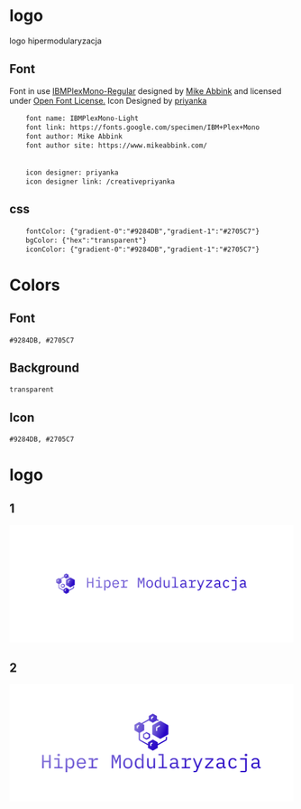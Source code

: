 # logo
logo hipermodularyzacja


## Font

Font in use <a target="_blank" href="https://fonts.google.com/specimen/IBM+Plex+Mono">IBMPlexMono-Regular</a> designed by
<a target="_blank" href="https://www.mikeabbink.com/">Mike Abbink</a>
and licensed under
<a target="_blank" href="http://scripts.sil.org/cms/scripts/page.php?site_id=nrsi&amp;id=OFL_web">Open Font License.</a>
  Icon Designed by
  <a target="_blank" href="https://thenounproject.com/creativepriyanka">priyanka</a>
  
  
  
        font name: IBMPlexMono-Light
        font link: https://fonts.google.com/specimen/IBM+Plex+Mono
        font author: Mike Abbink
        font author site: https://www.mikeabbink.com/


        icon designer: priyanka
        icon designer link: /creativepriyanka

## css

        fontColor: {"gradient-0":"#9284DB","gradient-1":"#2705C7"}
        bgColor: {"hex":"transparent"}
        iconColor: {"gradient-0":"#9284DB","gradient-1":"#2705C7"}
  
  
# Colors   

## Font
  
    #9284DB, #2705C7

## Background
    
    transparent

## Icon

    #9284DB, #2705C7


# logo


## 1
![1/cover.png](1/cover.png)

## 2
![2/cover.png](2/cover.png)
